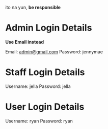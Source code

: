 ito na yun, **be responsible**

# Admin Login Details
**Use Email instead**

Email: admin@gmail.com
Password: jennymae

# Staff Login Details

Username: jella
Password: jella

# User Login Details

Username: ryan
Password: ryan
